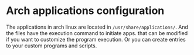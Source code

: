 # Arch applications configuration
The applications in arch linux are located in `/usr/share/applications/`. And the files have the execution command to initiate apps. that can be modified if you want to customize the program execution. Or you can create entries to your custom programs and scripts.
